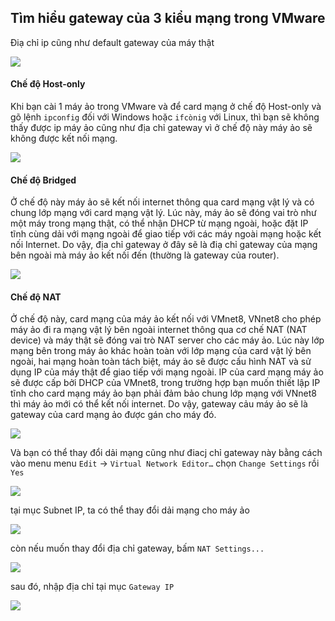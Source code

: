 ## Tìm hiểu gateway của 3 kiểu mạng trong VMware

Điạ chỉ ip cũng như default gateway của máy thật

<img src="img/06.png">

#### Chế độ Host-only

Khi bạn cài 1 máy ảo trong VMware và để card mạng ở chế độ Host-only và gõ lệnh `ipconfig` đối với Windows hoặc `ifcònig` với Linux, thì bạn sẽ không thấy được ip máy ảo cũng như địa chỉ gateway vì ở chế độ này máy ảo sẽ không được kết nối mạng.

<img src="img/07.png">

#### Chế độ Bridged

Ở chế độ này máy ảo sẽ kết nối internet thông qua card mạng vật lý và có chung lớp mạng với card mạng vật lý. Lúc này, máy ảo sẽ đóng vai trò như một máy trong mạng thật, có thể nhận DHCP từ mạng ngoài, hoặc đặt IP tĩnh cùng dải với mạng ngoài để giao tiếp với các máy ngoài mạng hoặc kết nối Internet. Do vậy, địa chỉ gateway ở đây sẽ là điạ chỉ gateway của mạng bên ngoài mà máy ảo kết nối đến (thường là gateway của router).

<img src="img/08.png">

#### Chế độ NAT

Ở chế độ này, card mạng của máy ảo kết nối với VMnet8, VNnet8 cho phép máy ảo đi ra mạng vật lý bên ngoài internet thông qua cơ chế NAT (NAT device) và máy thật sẽ đóng vai trò NAT server cho các máy ảo. Lúc này lớp mạng bên trong máy ảo khác hoàn toàn với lớp mạng của card vật lý bên ngoài, hai mạng hoàn toàn tách biệt, máy ảo sẽ được cấu hình NAT và sử dụng IP của máy thật để giao tiếp với mạng ngoài. IP của card mạng máy ảo sẽ được cấp bởi DHCP của VMnet8, trong trường hợp bạn muốn thiết lập IP tĩnh cho card mạng máy ảo bạn phải đảm bảo chung lớp mạng với VNnet8 thì máy ảo mới có thể kết nối internet. Do vậy, gateway cảu máy ảo sẽ là gateway của card mạng ảo được gán cho máy đó.

<img src="img/09.png">

Và bạn có thể thay đổi dải mạng cũng như điacj chỉ gateway này bằng cách vào menu menu `Edit` -> `Virtual Network Editor…` chọn `Change Settings` rồi `Yes`

<img src="img/01.png">

tại mục Subnet IP, ta có thể thay đổi dải mạng cho máy ảo

<img src="img/10.png">

còn nếu muốn thay đổi địa chỉ gateway, bấm `NAT Settings...`

<img src="img/11.png">

sau đó, nhập địa chỉ tại mục `Gateway IP`

<img src="img/12.png">